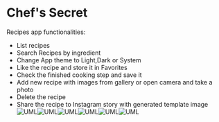 # Chef's Secret
Recipes app functionalities:</br>
  - List recipes
  - Search Recipes by ingredient
  - Change App theme to Light,Dark or System
  - Like the recipe and store it in Favorites
  - Check the finished cooking step and save it
  - Add new recipe with images from gallery or open camera and take a photo
  - Delete the recipe
  - Share the recipe to Instagram story with generated template image
![UML](6.jpg)![UML](5.jpg)![UML](4.jpg)![UML](3.jpg)![UML](2.jpg)![UML](1.jpg)

